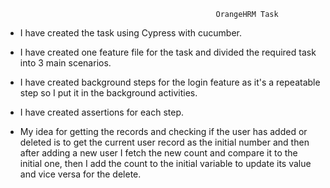 
                                                   OrangeHRM Task
- I have created the task using Cypress with cucumber.

- I have created one feature file for the task and divided the required task into 3 main scenarios.

- I have created background steps for the login feature as it's a repeatable step so I put it in the background activities.

- I have created assertions for each step.

- My idea for getting the records and checking if the user has added or deleted is to get the current user record as the initial number and then after adding a new user 
                I fetch the new count and compare it to the initial one, then I add the count to the initial variable to update its value and vice versa for the delete.
